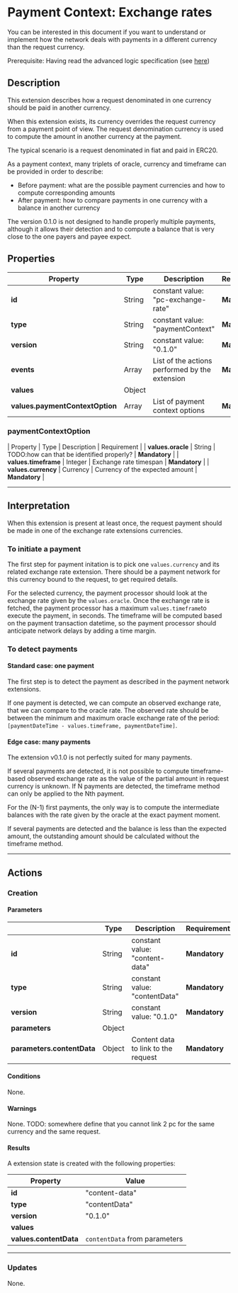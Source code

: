 # Payment Context: Exchange rates

You can be interested in this document if you want to understand or implement how the network deals with payments 
in a different currency than the request currency.

Prerequisite: Having read the advanced logic specification (see [here](./advanced-logic-specs-0.1.0.md))

## Description

This extension describes how a request denominated in one currency should be paid in another currency.

When this extension exists, its currency overrides the request currency from a payment point of view.
The request denomination currency is used to compute the amount in another currency at the payment.

The typical scenario is a request denominated in fiat and paid in ERC20.

As a payment context, many triplets of oracle, currency and timeframe can be provided in order to describe:
* Before payment: what are the possible payment currencies and how to compute corresponding amounts
* After payment: how to compare payments in one currency with a balance in another currency

The version 0.1.0 is not designed to handle properly multiple payments, although it allows their detection
and to compute a balance that is very close to the one payers and payee expect.

## Properties

| Property                        | Type   | Description                                    | Requirement   |
|---------------------------------|--------|------------------------------------------------|---------------|
| **id**                          | String | constant value: "pc-exchange-rate"             | **Mandatory** |
| **type**                        | String | constant value: "paymentContext"               | **Mandatory** |
| **version**                     | String | constant value: "0.1.0"                        | **Mandatory** |
| **events**                      | Array  | List of the actions performed by the extension | **Mandatory** |
| **values**                      | Object |                                                |               |
| **values.paymentContextOption** | Array  | List of payment context options                | **Mandatory** |

### paymentContextOption

| Property             | Type     | Description                               | Requirement   |
| **values.oracle**    | String   | TODO:how can that be identified properly? | **Mandatory** |
| **values.timeframe** | Integer  | Exchange rate timespan                    | **Mandatory** |
| **values.currency**  | Currency | Currency of the expected amount           | **Mandatory** |

---

## Interpretation

When this extension is present at least once, the request payment should be made in one of the exchange rate
extensions currencies.

### To initiate a payment

The first step for payment initation is to pick one `values.currency` and its related exchange rate extension.
There should be a payment network for this currency bound to the request, to get required details.

For the selected currency, the payment processor should look at the exchange rate given by the `values.oracle`.
Once the exchange rate is fetched, the payment processor has a maximum `values.timeframe`to execute the payment, 
in seconds. The timeframe will be computed based on the payment transaction datetime, so the payment processor 
should anticipate network delays by adding a time margin.

### To detect payments

#### Standard case: one payment

The first step is to detect the payment as described in the payment network extensions.

If one payment is detected, we can compute an observed exchange rate, that we can compare to the oracle rate.
The observed rate should be between the minimum and maximum oracle exchange rate of the period:
`[paymentDateTime - values.timeframe, paymentDateTime]`.

#### Edge case: many payments

The extension v0.1.0 is not perfectly suited for many payments.

If several payments are detected, it is not possible to compute timeframe-based observed exchange rate as the 
value of the partial amount in request currency is unknown. If N payments are detected, the timeframe method can 
only be applied to the Nth payment.

For the (N-1) first payments, the only way is to compute the intermediate balances with the rate given by the oracle at
the exact payment moment.

If several payments are detected and the balance is less than the expected amount, the outstanding amount should
be calculated without the timeframe method. 

---

<!-- WIP TODO starting from here everything comes from content-data -->

## Actions

### Creation

#### Parameters

|                            | Type   | Description                         | Requirement   |
| -------------------------- | ------ | ----------------------------------- | ------------- |
| **id**                     | String | constant value: "content-data"      | **Mandatory** |
| **type**                   | String | constant value: "contentData"       | **Mandatory** |
| **version**                | String | constant value: "0.1.0"             | **Mandatory** |
| **parameters**             | Object |                                     |               |
| **parameters.contentData** | Object | Content data to link to the request | **Mandatory** |

#### Conditions

None.

#### Warnings

None.
TODO: somewhere define that you cannot link 2 pc for the same currency and the same request.

#### Results

A extension state is created with the following properties:

|  Property              |  Value                        |
| ---------------------- | ----------------------------- |
| **id**                 | "content-data"                |
| **type**               | "contentData"                 |
| **version**            | "0.1.0"                       |
| **values**             |                               |
| **values.contentData** | `contentData` from parameters |

---

### Updates

None.


